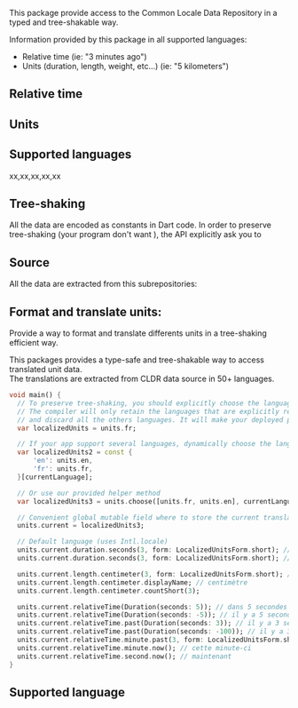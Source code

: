 This package provide access to the Common Locale Data Repository in a typed and tree-shakable way.

Information provided by this package in all supported languages:
- Relative time (ie: "3 minutes ago")
- Units (duration, length, weight, etc...) (ie: "5 kilometers")

## Relative time

## Units

## Supported languages
xx,xx,xx,xx,xx

## Tree-shaking
All the data are encoded as constants in Dart code.
In order to preserve tree-shaking (your program don't want ), the API explicitly ask you to 

## Source
All the data are extracted from this subrepositories:




## Format and translate units:

Provide a way to format and translate differents units in a tree-shaking efficient way.

This packages provides a type-safe and tree-shakable way to access translated unit data.  
The translations are extracted from CLDR data source in 50+ languages.

```dart
void main() {
  // To preserve tree-shaking, you should explicitly choose the language your want
  // The compiler will only retain the languages that are explicitly referenced in your program
  // and discard all the others languages. It will make your deployed program smaller.
  var localizedUnits = units.fr;

  // If your app support several languages, dynamically choose the language you want
  var localizedUnits2 = const {
      'en': units.en,
      'fr': units.fr,
  }[currentLanguage];

  // Or use our provided helper method
  var localizedUnits3 = units.choose([units.fr, units.en], currentLanguage);

  // Convenient global mutable field where to store the current translations that you want to use.
  units.current = localizedUnits3;

  // Default language (uses Intl.locale)
  units.current.duration.seconds(3, form: LocalizedUnitsForm.short); // 2 sec
  units.current.duration.seconds(3, form: LocalizedUnitsForm.short); // 2 sec

  units.current.length.centimeter(3, form: LocalizedUnitsForm.short); // 2 sec
  units.current.length.centimeter.displayName; // centimètre
  units.current.length.centimeter.countShort(3);

  units.current.relativeTime(Duration(seconds: 5)); // dans 5 secondes
  units.current.relativeTime(Duration(seconds: -5)); // il y a 5 secondes
  units.current.relativeTime.past(Duration(seconds: 3)); // il y a 3 secondes
  units.current.relativeTime.past(Duration(seconds: -100)); // il y a 3 minutes
  units.current.relativeTime.minute.past(3, form: LocalizedUnitsForm.short);
  units.current.relativeTime.minute.now(); // cette minute-ci
  units.current.relativeTime.second.now(); // maintenant
}
```

## Supported language